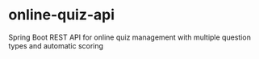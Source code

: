 # online-quiz-api
Spring Boot REST API for online quiz management with multiple question types and automatic scoring

